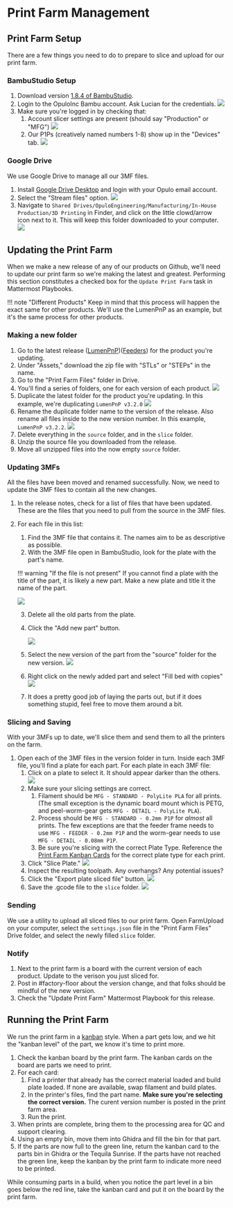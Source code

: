 # Print Farm Management

## Print Farm Setup

There are a few things you need to do to prepare to slice and upload for our print farm.

### BambuStudio Setup

1. Download version [1.8.4 of BambuStudio](https://github.com/bambulab/BambuStudio/releases/tag/v01.08.04.51).
2. Login to the OpuloInc Bambu account. Ask Lucian for the credentials.
    ![](img/account.png)
3. Make sure you're logged in by checking that:
    1. Account slicer settings are present (should say "Production" or "MFG")
        ![](img/settings.png)
    2. Our P1Ps (creatively named numbers 1-8) show up in the "Devices" tab.
        ![](img/devices.png)

### Google Drive

We use Google Drive to manage all our 3MF files.

1. Install [Google Drive Desktop](https://www.google.com/drive/download/) and login with your Opulo email account.
2. Select the "Stream files" option.
   ![](img/stream.png)
3. Navigate to `Shared Drives/OpuloEngineering/Manufacturing/In-House Production/3D Printing` in Finder, and click on the little clowd/arrow icon next to it. This will keep this folder downloaded to your computer.
   ![](img/folder.png)

## Updating the Print Farm

When we make a new release of any of our products on Github, we'll need to update our print farm so we're making the latest and greatest. Performing this section constitutes a checked box for the `Update Print Farm` task in Mattermost Playbooks.

!!! note "Different Products"
    Keep in mind that this process will happen the exact same for other products. We'll use the LumenPnP as an example, but it's the same process for other products.

### Making a new folder

1. Go to the latest release ([LumenPnP](https://github.com/opulo-inc/lumenpnp/releases))([Feeders](https://github.com/opulo-inc/feeder/releases)) for the product you're updating.
2. Under "Assets," download the zip file with "STLs" or "STEPs" in the name.
3. Go to the "Print Farm Files" folder in Drive.
4. You'll find a series of folders, one for each version of each product.
   ![](img/print-farm-files.png)
5. Duplicate the latest folder for the product you're updating. In this example, we're duplicating `LumenPnP v3.2.0`
   ![](img/duplicate-folder.png)
6. Rename the duplicate folder name to the version of the release. Also rename all files inside to the new version number. In this example, `LumenPnP v3.2.2`.
   ![](img/renaming-folder.png)
7. Delete everything in the `source` folder, and in the `slice` folder.
8. Unzip the source file you downloaded from the release.
9. Move all unzipped files into the now empty `source` folder.

### Updating 3MFs

All the files have been moved and renamed successfully. Now, we need to update the 3MF files to contain all the new changes.

1. In the release notes, check for a list of files that have been updated. These are the files that you need to pull from the source in the 3MF files.
2. For each file in this list:
    1. Find the 3MF file that contains it. The names aim to be as descriptive as possible.
    2. With the 3MF file open in BambuStudio, look for the plate with the part's name.

    !!! warning "If the file is not present"
        If you cannot find a plate with the title of the part, it is likely a new part. Make a new plate and title it the name of the part.

    ![](img/named-plate.png)

    3. Delete all the old parts from the plate.
    4. Click the "Add new part" button.

        ![](img/empty-plate.png)

    5. Select the new version of the part from the "source" folder for the new version.
        ![](img/selecting-new-version.png)
    6. Right click on the newly added part and select "Fill bed with copies"
        ![](img/fill-plate.png)
    7. It does a pretty good job of laying the parts out, but if it does something stupid, feel free to move them around a bit.

### Slicing and Saving

With your 3MFs up to date, we'll slice them and send them to all the printers on the farm.

1. Open each of the 3MF files in the version folder in turn. Inside each 3MF file, you'll find a plate for each part. For each plate in each 3MF file:
    1. Click on a plate to select it. It should appear darker than the others.
        ![](img/select-plate.png)
    2. Make sure your slicing settings are correct.
        1. Filament should be `MFG - STANDARD - PolyLite PLA` for all prints. (The small exception is the dynamic board mount which is PETG, and peel-worm-gear gets `MFG - DETAIL - PolyLite PLA`).
        2. Process should be `MFG - STANDARD - 0.2mm P1P` for *almost* all prints. The few exceptions are that the feeder frame needs to use `MFG - FEEDER - 0.2mm P1P` and the worm-gear needs to use `MFG - DETAIL - 0.08mm P1P`.
        3. Be sure you're slicing with the correct Plate Type. Reference the [Print Farm Kanban Cards](https://docs.google.com/presentation/d/1iP0LQSKqcGVxUUVWdpAv4Ua863dX2MB9aPtw2I8KEZI/) for the correct plate type for each print.
    3. Click "Slice Plate."
        ![](img/slice-plate.png)
    4. Inspect the resulting toolpath. Any overhangs? Any potential issues?
    5. Click the "Export plate sliced file" button.
        ![](img/send-print.png)
    6. Save the .gcode file to the `slice` folder.
        ![](img/popup.png)

### Sending

We use a utility to upload all sliced files to our print farm. Open FarmUpload on your computer, select the `settings.json` file in the "Print Farm Files" Drive folder, and select the newly filled `slice` folder.

### Notify

1. Next to the print farm is a board with the current version of each product. Update to the verison you just sliced for.
2. Post in #factory-floor about the version change, and that folks should be mindful of the new version.
3. Check the "Update Print Farm" Mattermost Playbook for this release.

## Running the Print Farm

We run the print farm in a [kanban](https://www.youtube.com/watch?v=Levkx8f0qL4) style. When a part gets low, and we hit the "kanban level" of the part, we know it's time to print more.

1. Check the kanban board by the print farm. The kanban cards on the board are parts we need to print.
2. For each card:
    1. Find a printer that already has the correct material loaded and build plate loaded. If none are available, swap filament and build plates.
    2. In the printer's files, find the part name. **Make sure you're selecting the correct version.** The curent version number is posted in the print farm area.
    3. Run the print.
3. When prints are complete, bring them to the processing area for QC and support clearing.
4. Using an empty bin, move them into Ghidra and fill the bin for that part.
5. If the parts are now full to the green line, return the kanban card to the parts bin in Ghidra or the Tequila Sunrise. If the parts have not reached the green line, keep the kanban by the print farm to indicate more need to be printed.

While consuming parts in a build, when you notice the part level in a bin goes below the red line, take the kanban card and put it on the board by the print farm.
